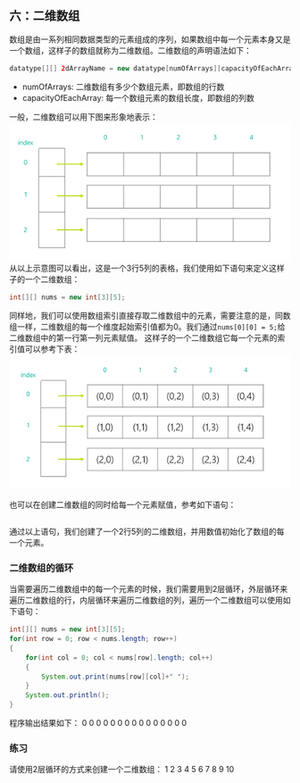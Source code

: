 ## 六：二维数组

数组是由一系列相同数据类型的元素组成的序列，如果数组中每一个元素本身又是一个数组，这样子的数组就称为二维数组。二维数组的声明语法如下：
```java
datatype[][] 2dArrayName = new datatype[numOfArrays][capacityOfEachArray];
```
+ numOfArrays: 二维数组有多少个数组元素，即数组的行数
+ capacityOfEachArray: 每一个数组元素的数组长度，即数组的列数

一般，二维数组可以用下图来形象地表示：  
![二维数组示意图](static/5761673-2defbb58876498b8.png)  
从以上示意图可以看出，这是一个3行5列的表格，我们使用如下语句来定义这样子的一个二维数组：
```java
int[][] nums = new int[3][5];
```

同样地，我们可以使用数组索引直接存取二维数组中的元素，需要注意的是，同数组一样，二维数组的每一个维度起始索引值都为0。我们通过`nums[0][0] = 5;`给二维数组中的第一行第一列元素赋值。 这样子的一个二维数组它每一个元素的索引值可以参考下表：  
![二维数组每一个元素的索引值](static/5761673-4112d75588b0fade.png)  

也可以在创建二维数组的同时给每一个元素赋值，参考如下语句：
```

```

通过以上语句，我们创建了一个2行5列的二维数组，并用数值初始化了数组的每一个元素。

### 二维数组的循环
当需要遍历二维数组中的每一个元素的时候，我们需要用到2层循环，外层循环来遍历二维数组的行，内层循环来遍历二维数组的列，遍历一个二维数组可以使用如下语句：
```java
int[][] nums = new int[3][5];
for(int row = 0; row < nums.length; row++)
{
    for(int col = 0; col < nums[row].length; col++)
    {
        System.out.print(nums[row][col]+" ");
    }
    System.out.println();
}
```
程序输出结果如下：
0 0 0 0 0
0 0 0 0 0
0 0 0 0 0

### 练习
请使用2层循环的方式来创建一个二维数组：
1 2 3 4 5
6 7 8 9 10

